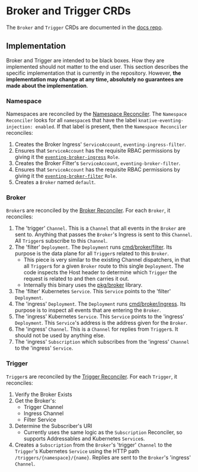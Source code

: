 # Broker and Trigger CRDs

The `Broker` and `Trigger` CRDs are documented in the
[docs repo](https://github.com/knative/docs/blob/master/docs/eventing/broker-trigger.md).

## Implementation

Broker and Trigger are intended to be black boxes. How they are implemented
should not matter to the end user. This section describes the specific
implementation that is currently in the repository. However, **the
implementation may change at any time, absolutely no guarantees are made about
the implementation**.

### Namespace

Namespaces are reconciled by the
[Namespace Reconciler](../../pkg/reconciler/namespace). The
`Namespace Reconciler` looks for all `namespace`s that have the label
`knative-eventing-injection: enabled`. If that label is present, then the
`Namespace Reconciler` reconciles:

1. Creates the Broker Ingress' `ServiceAccount`, `eventing-ingress-filter`.
1. Ensures that `ServiceAccount` has the requisite RBAC permissions by giving it
   the [`eventing-broker-ingress`](../../config/200-broker-clusterrole.yaml)
   `Role`.
1. Creates the Broker Filter's `ServiceAccount`, `eventing-broker-filter`.
1. Ensures that `ServiceAccount` has the requisite RBAC permissions by giving it
   the [`eventing-broker-filter`](../../config/200-broker-clusterrole.yaml)
   `Role`.
1. Creates a `Broker` named `default`.

### Broker

`Broker`s are reconciled by the
[Broker Reconciler](../../pkg/reconciler/broker). For each `Broker`, it
reconciles:

1. The 'trigger' `Channel`. This is a `Channel` that all events in the `Broker`
   are sent to. Anything that passes the `Broker`'s Ingress is sent to this
   `Channel`. All `Trigger`s subscribe to this `Channel`.
1. The 'filter' `Deployment`. The `Deployment` runs
   [cmd/broker/filter](../../cmd/broker/filter). Its purpose is the data plane
   for all `Trigger`s related to this `Broker`.
   - This piece is very similar to the existing Channel dispatchers, in that all
     `Trigger`s for a given `Broker` route to this single `Deployment`. The code
     inspects the Host header to determine which `Trigger` the request is
     related to and then carries it out.
   - Internally this binary uses the [pkg/broker](../../pkg/broker) library.
1. The 'filter' Kubernetes `Service`. This `Service` points to the 'filter'
   `Deployment`.
1. The 'ingress' `Deployment`. The `Deployment` runs
   [cmd/broker/ingress](../../cmd/broker/ingress). Its purpose is to inspect all
   events that are entering the `Broker`.
1. The 'ingress' Kubernetes `Service`. This `Service` points to the 'ingress'
   `Deployment`. This `Service`'s address is the address given for the `Broker`.
1. The 'ingress' `Channel`. This is a `Channel` for replies from `Trigger`s. It
   should not be used by anything else.
1. The 'ingress' `Subscription` which subscribes from the 'ingress' `Channel` to
   the 'ingress' `Service`.

### Trigger

`Trigger`s are reconciled by the
[Trigger Reconciler](../../pkg/reconciler/trigger). For each `Trigger`, it
reconciles:

1. Verify the Broker Exists
1. Get the Broker's:
   - Trigger Channel
   - Ingress Channel
   - Filter Service
1. Determine the Subscriber's URI
   - Currently uses the same logic as the `Subscription` Reconciler, so supports
     Addressables and Kubernetes `Service`s.
1. Creates a `Subscription` from the `Broker`'s 'trigger' `Channel` to the
   `Trigger`'s Kubernetes `Service` using the HTTP path
   `/triggers/{namespace}/{name}`. Replies are sent to the `Broker`'s 'ingress'
   `Channel`.

